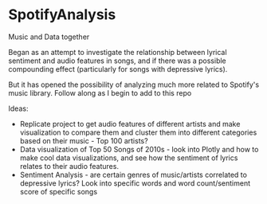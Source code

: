 # SpotifyAnalysis
Music and Data together

Began as an attempt to investigate the relationship between lyrical sentiment and audio features in songs, and if there was a possible compounding effect (particularly for songs with depressive lyrics). 

But it has opened the possibility of analyzing much more related to Spotify's music library. Follow along as I begin to add to this repo

Ideas:

* Replicate project to get audio features of different artists and make visualization to compare them and cluster them into different categories based on their music - Top 100 artists?   
* Data visualization of Top 50 Songs of 2010s - look into Plotly and how to make cool data visualizations, and see how the sentiment of lyrics relates to their audio features. 
* Sentiment Analysis - are certain genres of music/artists correlated to depressive lyrics? Look into specific words and word count/sentiment score of specific songs
